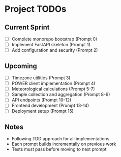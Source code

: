 # Project TODOs

## Current Sprint
- [ ] Complete monorepo bootstrap (Prompt 0)
- [ ] Implement FastAPI skeleton (Prompt 1)
- [ ] Add configuration and security (Prompt 2)

## Upcoming
- [ ] Timezone utilities (Prompt 3)
- [ ] POWER client implementation (Prompt 4)
- [ ] Meteorological calculations (Prompt 5-7)
- [ ] Sample collection and aggregation (Prompt 8-9)
- [ ] API endpoints (Prompt 10-12)
- [ ] Frontend development (Prompt 13-14)
- [ ] Deployment setup (Prompt 15)

## Notes
- Following TDD approach for all implementations
- Each prompt builds incrementally on previous work
- Tests must pass before moving to next prompt